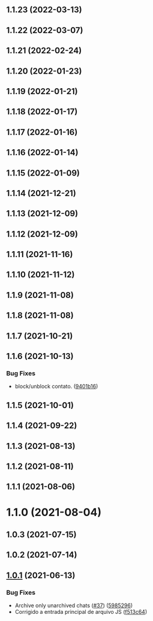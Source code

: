 ## 1.1.23 (2022-03-13)



## 1.1.22 (2022-03-07)



## 1.1.21 (2022-02-24)



## 1.1.20 (2022-01-23)



## 1.1.19 (2022-01-21)



## 1.1.18 (2022-01-17)



## 1.1.17 (2022-01-16)



## 1.1.16 (2022-01-14)



## 1.1.15 (2022-01-09)



## 1.1.14 (2021-12-21)



## 1.1.13 (2021-12-09)



## 1.1.12 (2021-12-09)



## 1.1.11 (2021-11-16)



## 1.1.10 (2021-11-12)



## 1.1.9 (2021-11-08)



## 1.1.8 (2021-11-08)



## 1.1.7 (2021-10-21)



## 1.1.6 (2021-10-13)


### Bug Fixes

* block/unblock contato. ([9401b16](https://github.com/wppconnect-team/wppconnect-server/commit/9401b168ce08eb62c5ea392db82df34b69753775))



## 1.1.5 (2021-10-01)



## 1.1.4 (2021-09-22)



## 1.1.3 (2021-08-13)



## 1.1.2 (2021-08-11)



## 1.1.1 (2021-08-06)



# 1.1.0 (2021-08-04)



## 1.0.3 (2021-07-15)

## 1.0.2 (2021-07-14)

## [1.0.1](https://github.com/wppconnect-team/wppconnect-server/compare/v1.0.0...v1.0.1) (2021-06-13)

### Bug Fixes

- Archive only unarchived chats ([#37](https://github.com/wppconnect-team/wppconnect-server/issues/37)) ([5985296](https://github.com/wppconnect-team/wppconnect-server/commit/5985296d97a9ccb19625e7ddbc07ecacc0ce65c6))
- Corrigido a entrada principal de arquivo JS ([f513c64](https://github.com/wppconnect-team/wppconnect-server/commit/f513c64247fe01e9297df27036ad1141278e87c2))
